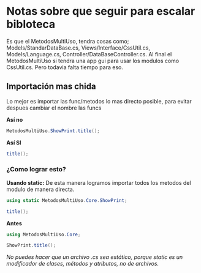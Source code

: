 # Notas sobre que seguir para escalar bibloteca

Es que el MetodosMultiUso, tendra cosas como; Models/StandarDataBase.cs, Views/Interface/CssUtil.cs, Models/Language.cs, Controller/DataBaseController.cs. Al final el MetodosMultiUso si tendra una app gui para usar los modulos como CssUtil.cs. Pero todavia falta tiempo para eso.



## Importación mas chida

Lo mejor es importar las func/metodos lo mas directo posible, para evitar despues cambiar el nombre las funcs

**Así no**  
```cs
MetodosMultiUso.ShowPrint.title();
```

**Así SI**  
```cs
title();
```

### ¿Como lograr esto?
**Usando static:** De esta manera logramos importar todos los metodos del modulo de manera directa.
```cs
using static MetodosMultiUso.Core.ShowPrint;

title();
```

**Antes**  
```cs
using MetodosMultiUso.Core;

ShowPrint.title();
```
*No puedes hacer que un archivo .cs sea estático, porque static es un modificador de clases, métodos y atributos, no de archivos.*